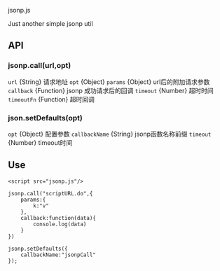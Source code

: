 jsonp.js


Just another simple jsonp util

## API

### jsonp.call(url,opt)	

`url` {String} 请求地址
`opt` {Object}
	`params` {Object} url后的附加请求参数
	`callback` {Function} jsonp 成功请求后的回调
	`timeout` {Number} 超时时间
	`timeoutFn` {Function} 超时回调

### json.setDefaults(opt)
`opt` {Object} 配置参数
	`callbackName` {String} jsonp函数名称前缀
	`timeout`	 {Number} timeout时间
		
## Use
	<script src="jsonp.js"/>

	jsonp.call("scriptURL.do",{
		params:{
			k:"v"
		},
		callback:function(data){
			console.log(data)
		}
	})
	
	jsonp.setDefaults({
		callbackName:"jsonpCall"
	});
